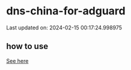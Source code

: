 # dns-china-for-adguard

Last updated on: 2024-02-15 00:17:24.998975

## how to use

[See here](https://github.com/AdguardTeam/AdGuardHome/wiki/Configuration#upstreams-from-file)